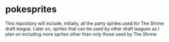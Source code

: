 # pokesprites

This repository will include, initially, all the party sprites used for The Shrine draft league. Later on, sprites that can be used by other draft leagues as I plan on including more sprites other than only those used by The Shrine.
